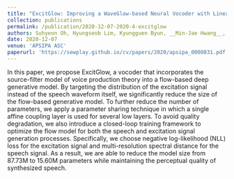 ```yaml
---
title: "ExcitGlow: Improving a WaveGlow-based Neural Vocoder with Linear Prediction Analysis"
collection: publications
permalink: /publication/2020-12-07-2020-4-excitglow
authors: Suhyeon Oh, Hyungseob Lim, Kyungguen Byun, __Min-Jae Hwang__, Eunwoo Song, Hong-Goo Kang
date: 2020-12-07
venue: 'APSIPA ASC'
paperurl: 'https://sewplay.github.io/cv/papers/2020/apsipa_0000831.pdf'
---
```

In this paper, we propose ExcitGlow, a vocoder that incorporates the source-filter model of voice production theory into a flow-based deep generative model. By targeting the distribution of the excitation signal instead of the speech waveform itself, we significantly reduce the size of the flow-based generative model. To further reduce the number of parameters, we apply a parameter sharing technique in which a single affine coupling layer is used for several  low layers. To avoid quality degradation, we also introduce a closed-loop training framework to optimize the flow model for both the speech and excitation signal generation processes. Specifically, we choose negative log-likelihood (NLL) loss for the excitation signal and multi-resolution spectral distance for the speech signal. As a result, we are able to reduce the model size from 87.73M to 15.60M parameters while maintaining the perceptual quality of synthesized speech.
